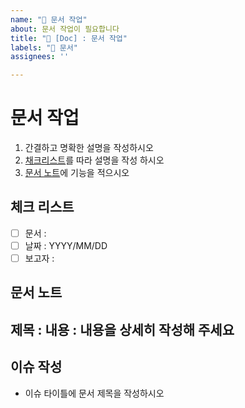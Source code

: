 ```yaml
---
name: "📝 문서 작업"
about: 문서 작업이 필요합니다
title: "📝 [Doc] : 문서 작업"
labels: "📝 문서"
assignees: ''

---
```


#  문서 작업
1. 간결하고 명확한 설명을 작성하시오
2. [채크리스트](#체크-리스트)를 따라 설명을 작성 하시오
3. [문서 노트](#문서-노트)에 기능을 적으시오

## 체크 리스트
- [ ] 문서 : 
- [ ] 날짜 :  YYYY/MM/DD
- [ ] 보고자 : 

## 문서 노트
제목 : 
내용 :
  내용을 상세히 작성해 주세요
---

## 이슈 작성
- 이슈 타이틀에 문서 제목을 작성하시오
